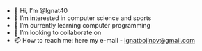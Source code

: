 - 👋 Hi, I’m @Ignat40
- 👀 I’m interested in computer science and sports
- 🌱 I’m currently learning computer programming
- 💞️ I’m looking to collaborate on 
- 📫 How to reach me: here my e-mail - ignatbojinov@gmail.com

<!---
Ignat40/Ignat40 is a ✨ special ✨ repository because its `README.md` (this file) appears on your GitHub profile.
You can click the Preview link to take a look at your changes.
--->
